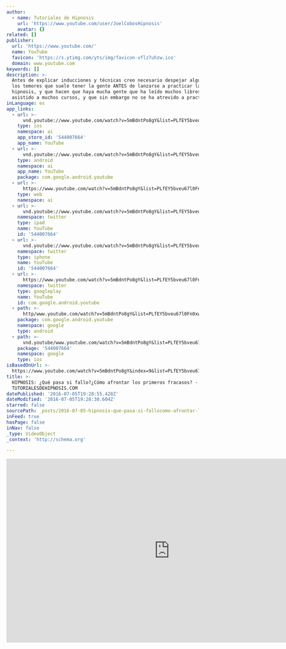 ```yaml
---
author:
  - name: Tutoriales de Hipnosis
    url: 'https://www.youtube.com/user/JoelCobosHipnosis'
    avatar: {}
related: []
publisher:
  url: 'https://www.youtube.com/'
  name: YouTube
  favicon: 'https://s.ytimg.com/yts/img/favicon-vflz7uhzw.ico'
  domain: www.youtube.com
keywords: []
description: >-
  Antes de explicar inducciones y técnicas creo necesario despejar algunos de
  los temores que suele tener la gente ANTES de lanzarse a practicar la
  hipnosis, y que hacen que haya mucha gente que ha leído muchos libros y
  asistido a muchos cursos, y que sin embargo no se ha atrevido a practicar.
inLanguage: es
app_links:
  - url: >-
      vnd.youtube://www.youtube.com/watch?v=5mBdntPo8gY&list=PLfEY5bveu67l0Fn0xwDmsh1BgbcbwAi__&index=9&feature=applinks
    type: ios
    namespace: ai
    app_store_id: '544007664'
    app_name: YouTube
  - url: >-
      vnd.youtube://www.youtube.com/watch?v=5mBdntPo8gY&list=PLfEY5bveu67l0Fn0xwDmsh1BgbcbwAi__&index=9&feature=applinks
    type: android
    namespace: ai
    app_name: YouTube
    package: com.google.android.youtube
  - url: >-
      https://www.youtube.com/watch?v=5mBdntPo8gY&list=PLfEY5bveu67l0Fn0xwDmsh1BgbcbwAi__&index=9&feature=applinks
    type: web
    namespace: ai
  - url: >-
      vnd.youtube://www.youtube.com/watch?v=5mBdntPo8gY&list=PLfEY5bveu67l0Fn0xwDmsh1BgbcbwAi__&index=9&feature=applinks
    namespace: twitter
    type: ipad
    name: YouTube
    id: '544007664'
  - url: >-
      vnd.youtube://www.youtube.com/watch?v=5mBdntPo8gY&list=PLfEY5bveu67l0Fn0xwDmsh1BgbcbwAi__&index=9&feature=applinks
    namespace: twitter
    type: iphone
    name: YouTube
    id: '544007664'
  - url: >-
      https://www.youtube.com/watch?v=5mBdntPo8gY&list=PLfEY5bveu67l0Fn0xwDmsh1BgbcbwAi__&index=9
    namespace: twitter
    type: googleplay
    name: YouTube
    id: com.google.android.youtube
  - path: >-
      http/www.youtube.com/watch?v=5mBdntPo8gY&list=PLfEY5bveu67l0Fn0xwDmsh1BgbcbwAi__&index=9
    package: com.google.android.youtube
    namespace: google
    type: android
  - path: >-
      vnd.youtube/www.youtube.com/watch?v=5mBdntPo8gY&list=PLfEY5bveu67l0Fn0xwDmsh1BgbcbwAi__&index=9
    package: '544007664'
    namespace: google
    type: ios
isBasedOnUrl: >-
  https://www.youtube.com/watch?v=5mBdntPo8gY&index=9&list=PLfEY5bveu67l0Fn0xwDmsh1BgbcbwAi__
title: >-
  HIPNOSIS: ¿Qué pasa si fallo?¿Cómo afrontar los primeros fracasos? -
  TUTORIALESDEHIPNOSIS.COM
datePublished: '2016-07-05T19:28:55.428Z'
dateModified: '2016-07-05T19:28:30.604Z'
starred: false
sourcePath: _posts/2016-07-05-hipnosis-que-pasa-si-fallocomo-afrontar-los-primeros-fra.md
inFeed: true
hasPage: false
inNav: false
_type: VideoObject
_context: 'http://schema.org'

---
```

<iframe src="https://cdn.embedly.com/widgets/media.html?src=https%3A%2F%2Fwww.youtube.com%2Fembed%2Fvideoseries%3Flist%3DPLfEY5bveu67l0Fn0xwDmsh1BgbcbwAi__&amp;url=http%3A%2F%2Fwww.youtube.com%2Fwatch%3Fv%3D5mBdntPo8gY&amp;image=https%3A%2F%2Fi.ytimg.com%2Fvi%2F5mBdntPo8gY%2Fhqdefault.jpg&amp;key=b7d04c9b404c499eba89ee7072e1c4f7&amp;type=text%2Fhtml&amp;schema=youtube" width="854" height="480" scrolling="no" frameborder="0" allowfullscreen="" style=""></iframe>